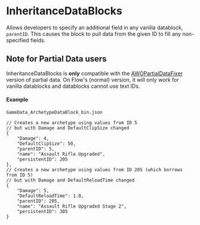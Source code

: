 # InheritanceDataBlocks

Allows developers to specify an additional field in any vanilla datablock, `parentID`. This causes the block to pull data from the given ID to fill any non-specified fields.

## Note for Partial Data users

InheritanceDataBlocks is **only** compatible with the [AWOPartialDataFixer](https://thunderstore.io/c/gtfo/p/hirnukuono/AWOPartialDataFixer/) version of partial data. On Flow's (normal) version, it will only work for vanilla datablocks and datablocks cannot use text IDs. 

#### Example

```
GameData_ArchetypeDataBlock_bin.json

// Creates a new archetype using values from ID 5
// but with Damage and DefaultClipSize changed
{
    "Damage": 4,
    "DefaultClipSize": 50,
    "parentID": 5,
    "name": "Assault Rifle Upgraded",
    "persistentID": 205
},
// Creates a new archetype using values from ID 205 (which borrows from ID 5)
// but with Damage and DefaultReloadTime changed
{
    "Damage": 5,
    "DefaultReloadTime": 1.0,
    "parentID": 205,
    "name": "Assault Rifle Upgraded Stage 2",
    "persistentID": 305
}
```